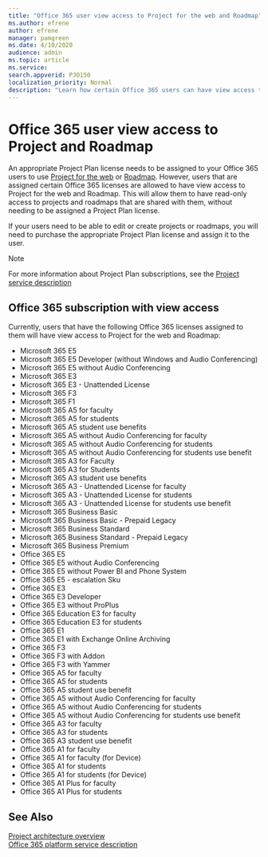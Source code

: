 ```yaml
---
title: "Office 365 user view access to Project for the web and Roadmap"
ms.author: efrene
author: efrene
manager: pamgreen
ms.date: 4/10/2020
audience: admin
ms.topic: article
ms.service: 
search.appverid: PJO150
localization_priority: Normal
description: "Learn how certain Office 365 users can have view access to Project for the web and Roadmap"
---
```


# Office 365 user view access to Project and Roadmap

An appropriate Project Plan license needs to be assigned to your Office 365 users to use [Project for the web](https://go.microsoft.com/fwlink/?linkid=2108301) or [Roadmap](https://support.office.com/article/Video-Welcome-to-Roadmap-57764149-51b8-468f-a50d-9ea6a4fd835a). However, users that are assigned certain Office 365 licenses are allowed to have view access to Project for the web and Roadmap. 
This will allow them to have read-only access to projects and roadmaps that are shared with them, without needing to be assigned a Project Plan license.

 If your users need to be able to edit or create projects or roadmaps, you will need to purchase the appropriate Project Plan license and assign it to the user.



> [!Note] 
> For more information about Project Plan subscriptions, see the [Project service description](https://docs.microsoft.com/office365/servicedescriptions/project-online-service-description/project-online-service-description)

## Office 365 subscription with view access

Currently, users that have the following Office 365 licenses assigned to them will have view access to Project for the web and Roadmap:

- Microsoft 365 E5
- Microsoft 365 E5 Developer (without Windows and Audio Conferencing)
- Microsoft 365 E5 without Audio Conferencing
- Microsoft 365 E3
- Microsoft 365 E3 - Unattended License
- Microsoft 365 F3
- Microsoft 365 F1
- Microsoft 365 A5 for faculty
- Microsoft 365 A5 for students
- Microsoft 365 A5 student use benefits
- Microsoft 365 A5 without Audio Conferencing for faculty
- Microsoft 365 A5 without Audio Conferencing for students
- Microsoft 365 A5 without Audio Conferencing for students use benefit
- Microsoft 365 A3 for Faculty
- Microsoft 365 A3 for Students
- Microsoft 365 A3 student use benefits
- Microsoft 365 A3 - Unattended License for faculty
- Microsoft 365 A3 - Unattended License for students
- Microsoft 365 A3 - Unattended License for students use benefit
- Microsoft 365 Business Basic
- Microsoft 365 Business Basic - Prepaid Legacy
- Microsoft 365 Business Standard
- Microsoft 365 Business Standard - Prepaid Legacy
- Microsoft 365 Business Premium
- Office 365 E5
- Office 365 E5 without Audio Conferencing
- Office 365 E5 without Power BI and Phone System
- Office 365 E5 - escalation Sku
- Office 365 E3
- Office 365 E3 Developer
- Office 365 E3 without ProPlus
- Office 365 Education E3 for faculty
- Office 365 Education E3 for students
- Office 365 E1
- Office 365 E1 with Exchange Online Archiving
- Office 365 F3
- Office 365 F3 with Addon
- Office 365 F3 with Yammer
- Office 365 A5 for faculty
- Office 365 A5 for students
- Office 365 A5 student use benefit
- Office 365 A5 without Audio Conferencing for faculty
- Office 365 A5 without Audio Conferencing for students
- Office 365 A5 without Audio Conferencing for students use benefit
- Office 365 A3 for faculty
- Office 365 A3 for students
- Office 365 A3 student use benefit
- Office 365 A1 for faculty
- Office 365 A1 for faculty (for Device)
- Office 365 A1 for students
- Office 365 A1 for students (for Device)
- Office 365 A1 Plus for faculty
- Office 365 A1 Plus for students



## See Also
  
[Project architecture overview](project-architecture-overview.md)</br>
[Office 365 platform service description](https://docs.microsoft.com/office365/servicedescriptions/office-365-platform-service-description/office-365-platform-service-description)




